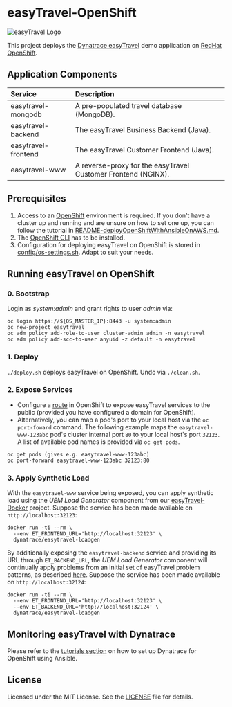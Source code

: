 # easyTravel-OpenShift

![easyTravel Logo](https://github.com/dynatrace-innovationlab/easyTravel-Builder/blob/images/easyTravel-logo.png)

This project deploys the [Dynatrace easyTravel](https://community.dynatrace.com/community/display/DL/Demo+Applications+-+easyTravel) demo application on [RedHat OpenShift](https://www.openshift.com).

## Application Components

| Service             | Description
|:--------------------|:-----------
| easytravel-mongodb  | A pre-populated travel database (MongoDB).
| easytravel-backend  | The easyTravel Business Backend (Java).
| easytravel-frontend | The easyTravel Customer Frontend (Java).
| easytravel-www      | A reverse-proxy for the easyTravel Customer Frontend (NGINX).

## Prerequisites

1. Access to an [OpenShift](https://www.openshift.com) environment is required. If you don't have a cluster up and running and are unsure on how to set one up, you can follow the tutorial in [README-deployOpenShiftWithAnsibleOnAWS.md](https://github.com/dynatrace-innovationlab/easyTravel-OpenShift/blob/master/README-deployOpenShiftOnAwsWithAnsible.md).
2. The [OpenShift CLI](https://docs.openshift.org/latest/cli_reference/get_started_cli.html) has to be installed.
3. Configuration for deploying easyTravel on OpenShift is stored in [config/os-settings.sh](https://github.com/dynatrace-innovationlab/easyTravel-OpenShift/blob/master/config/os-settings.sh). Adapt to suit your needs.

## Running easyTravel on OpenShift

### 0. Bootstrap

Login as *system:admin* and grant rights to user *admin* via:

```
oc login https://${OS_MASTER_IP}:8443 -u system:admin
oc new-project easytravel
oc adm policy add-role-to-user cluster-admin admin -n easytravel
oc adm policy add-scc-to-user anyuid -z default -n easytravel
```

### 1. Deploy

`./deploy.sh` deploys easyTravel on OpenShift. Undo via `./clean.sh`.

### 2. Expose Services

- Configure a [route](https://docs.openshift.com/enterprise/latest/dev_guide/routes.html) in OpenShift to expose easyTravel services to the public (provided you have configured a domain for OpenShift).
- Alternatively, you can map a pod's port to your local host via the `oc port-foward` command. The following example maps the `easytravel-www-123abc` pod's cluster internal port `80` to your local host's port `32123`. A list of available pod names is provided via `oc get pods`.

```
oc get pods (gives e.g. easytravel-www-123abc)
oc port-forward easytravel-www-123abc 32123:80
```

### 3. Apply Synthetic Load

With the `easytravel-www` service being exposed, you can apply synthetic load using the *UEM Load Generator* component from our [easyTravel-Docker](https://github.com/dynatrace-innovationlab/easyTravel-Docker) project. Suppose the service has been made available on `http://localhost:32123`:

```
docker run -ti --rm \
  --env ET_FRONTEND_URL='http://localhost:32123' \
  dynatrace/easytravel-loadgen
```

By additionally exposing the `easytravel-backend` service and providing its URL through `ET_BACKEND_URL`, the *UEM Load Generator* component will continually apply problems from an initial set of easyTravel problem patterns, as described [here](https://github.com/dynatrace-innovationlab/easyTravel-Docker). Suppose the service has been made available on `http://localhost:32124`:

```
docker run -ti --rm \
  --env ET_FRONTEND_URL='http://localhost:32123' \
  --env ET_BACKEND_URL='http://localhost:32124' \
  dynatrace/easytravel-loadgen
```

## Monitoring easyTravel with Dynatrace

Please refer to the [tutorials section](https://github.com/dynatrace-innovationlab/easyTravel-OpenShift/tree/master/tutorials/) on how to set up Dynatrace for OpenShift using Ansible.

## License

Licensed under the MIT License. See the [LICENSE](https://github.com/dynatrace-innovationlab/easyTravel-OpenShift/blob/master/LICENSE) file for details.